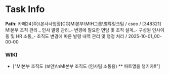 # Task Info

**Path:** 카페24(주)\본사사업장\[CG]MI본부\MIH그룹\밸류링크팀 / cseo / [348321] MI본부 조직 관리 _ 인사 발령 관리_- 변경에 필요한 면담 및 조직 설계_- 구성원 인사이동 및 HR 소통_- 조직도 변경에 따른 발령 내역 관리 및 행정 처리 / 2025-10-01_00-00-00

### WIKI
- ["MI본부 조직도 (보안)\nMI본부 조직도 (인사팀 소통용) ** 파트명을 챙기자!!"]

